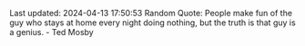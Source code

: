 Last updated: 2024-04-13 17:50:53
Random Quote: People make fun of the guy who stays at home every night doing nothing, but the truth is that guy is a genius. - Ted Mosby
